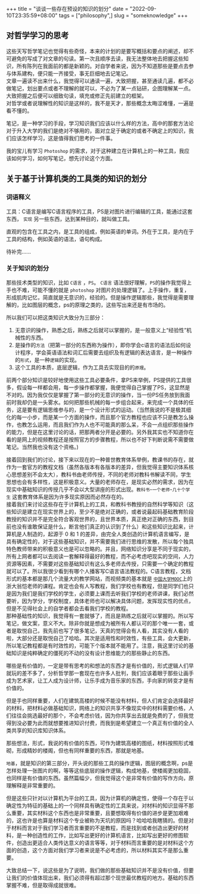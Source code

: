+++
title = "谈谈一些存在预设的知识的划分"
date = "2022-09-10T23:35:59+08:00"
tags = ["philosophy",]
slug = "someknowledge"
+++

## 对哲学学习的思考
   
这些天写哲学笔记也觉得有些奇怪，本来的计划的是要写概括和要点的阐述，却不可避免的写成了对文章的句读。第一次且顺序去读，我无法整体地去把握这些知识，所有陈列在我面前的都是新颖的。对自学者来说，因为不知道那些是要点去参与体系建构，便只能一齐接受，事无巨细地去记笔记。    
文章一遍读不出来什么，我觉得可以通读一遍，大致把握，甚至通读几遍，都不必做笔记，划出要点或者不理解的就可以，不必为了某一点钻研，企图理解某一点。大致把握之后便可以细致句读，填充或修正先前建立的框架。  
对哲学或者说理解性的知识是这样的，我不是天才，那些概念太晦涩难懂，一遍是看不懂的。

笔记，是一种学习的手段，学习知识我们应该以什么样的方法，高中的那套方法论对于升入大学的我们是绝对不够用的，面对立足于确定的或者不确定上的知识，我们应该怎样学习，这是值得我们思考的一件事。

我的宝儿有学习 `Photoshop` 的需求，对于这种建立在计算机上的一种工具，我应该如何学习，如何写笔记，想先讨论这个方面。

## 关于基于计算机类的工具类的知识的划分

### 词语释义

工具：C语言是编写C语言程序的工具，PS是对图片进行编辑的工具，能通过这套东西， `实现` 另一些东西，达到某种目的，就叫做工具。

直观的包含在工具之内，是工具的组成，例如英语的单词。外在于工具，是内在于工具的结构，例如英语的语法，语句构成。

待补完......

### 关于知识的划分



那些技术类型的知识，比如 `C语言` ，`PS`。 `C语言` 语法很好理解，`PS`的操作我觉得上手也不难，可能不懂的就是 `photoshop` 对图片的处理逻辑了。上手操作，重复，形成肌肉记忆，简直就是无意识的，经验的。但是操作逻辑那些，我觉得是需要理解的，比如图层的概念，ps的原理之类的，这些写出来还是有市场的。

所以我们可以把这类知识大致分为三部分：
1. 无意识的操作，熟悉之后，熟练之后就可以掌握的，是一般意义上“经验性”机械性的东西。
2. 是操作的`方法`（把第一部分的东西称为操作），即你学会c语言的语法后如何设计程序，学会英语语法和词汇后需要去组织及有逻辑的表达语言，是一种操作的`形式`，是一种`逻辑`的实现。
3. 这个工具的本质，底层逻辑，作为工具去实现目的的`原理`。


前两个部分知识是较好地使用这些工具必要条件，拿PS来举例，PS提供的工具很多，假设每一样都会用，每一步操作都掌握，我便觉得自己掌握了PS，这显然是不对的。因为我仅仅是掌握了第一部分的无意识的操作，当一份PS任务放到我面前时我却仍是一头雾水。如何把那些机械的每一步组合起来，来完成一个具体的任务，这是要有逻辑思维参与的，是一个设计形式的运动。（当然我说的不是极其细化的每一小步，而是某一个方面的操作，而且那个官方教程也应该不只是教怎么操作，也教怎么运用，而且我们作为人也不可能真的那么呆，不会一点组织那些操作的能力，但是在这里讨论的话，把那两者分开是必要的。另外我其实也不知道你在看的是网上的视频教程还是按照官方的步骤教程，所以也不好下判断说需不需要做笔记。当然我也没有这个资格。)

接着回到我们的讨论，接下来以现在的一种普世教育体系举例，教课书的存在，就作为一套官方的教程文档（虽然各版本有各版本的差异，但我觉得主要知识体系核心思想差别不会太大），教科书由老师传授，不同的老师对教科书解读不同，学生思想也会有多样性，这是积极意义。大量的老师存在，是现实必然的需求，因为在现实中基础知识的传授几乎不会以大型讲座的形式出现。`教科书`-`一个老师`-`几十个学生` 这套教育体系是因为许多现实原因而必然存在的。  
接着我们来讨论这些存在于计算机上的工具，和教科书教授的自然科学等知识（这些知识是建立在现实世界上的，至少不是绝对正确的，或者说最起码基础教育阶段教授的知识并不是完全符合客观世界的，且世界本质，真正绝对正确的东西，到目前也没有谁敢保证是什么，断言他们真正的认识到了什么）和这些知识比起来，计算机是人制造的，起源于 0 和 1 的差异，由完全人类创造的计算机语言编写，是具有确定性的，对于这些基础知识，并不需要我们进行思维的发散，所以每个独具特色教师带来的积极意义也是可以忽略的。并且，网络知识分享是不同于现实的，所有上网者都可以去阅读一套解释得最好的教程，而不必考虑吧现实的空间，人力资源等因素，不需要对这些基础知识有这么多老师去传授，只需要一个确定的教程就可以了。所以我很少看到有哪个人播客写C语言语法教程的。C语言教程，文档形式的基本都是那几个流量大的教学网站，而视频类的基本就是 [`中国大学MOOC`](https://www.icourse163.org/course/ZJU-9001)上的浙大翁恺老师的课程。肯定也会有人写教程，我们学校也有教程，但是同学们也只是因为我们是我们学校的学生，必须要上课而去听我们学校的老师讲课，我们必然要听，因为学分，学校制度，具体老师也可以解决具体问题，发挥现实性的优点，但是不见得社会上的自学者都会去看我们学校的教程。   
那种基础性的知识，我觉得有一套就够了，而且是熟练之后就可以掌握的。所以写笔记，做文案，意义不大。除非你就是想成为被所有人都认可的那个唯一一套，或者是取悦自己，我先前也写了很多笔记，天真的觉得会有人看，其实没有人看的啦，大部分还是取悦自己了哈哈。其次是适用性和时效性，有些工具，会大更新，所以笔记教程都是有时效性的，可能下个版本就不能用了。注意，我这里讨论的基础知识是纯粹确定的僵死的不动的没有设计思维能力的那些静止的东西。

哪些是有价值的，一定是带有思考的和想法的东西才是有价值的，形式逻辑人们早就玩的差不多了，分析哲学那一套现在也许多人批判，我们应该着眼于那些让画手成为艺术家，让工人成为设计师，让乐手成为音乐家的东西，手向家的转变才是有价值的。

但是手也同样重要，人们在建筑高楼的时候不能没有材料，但人们肯定会选择最好的材料，把材料必做基础知识，网络上的知识共享不像现实中的材料需要价格，人们往往会挑选最好的那个，不会考虑价钱，因为你共享出去就是免费的了，但我觉得到没必要为此而就想要推进知识付费，而我到是希望建立一个真正有价值的全人类共享的知识库知识体系。

那些想法，形式，我说的有价值的东西，可作为建筑高楼的图纸，材料按照形式堆砌，形成精妙的楼阁，但也有同样重要的东西，那就是地基。

`地基`，就是知识的第三部分，开头说的那些工具的操作逻辑，图层的概念啊，ps是怎样处理一张图片的啊，等等这些底层的操作逻辑，构成地基，使楼阁更加稳固，也同样是有价值的东西。虽然篇幅少，但我觉得这个是非常有价值的写作方向，原理解释是非常重要的。

但是这些只针对以计算机为平台的工具，因为计算机的确定性，使得一个存在于以确定性为特征的基础上的一个同样具有确定性的工具来说，对材料的知识显得不那么重要，其实材料这个东西也是非常重要，且要想取得有价值的进步是更加艰难的，这也许是也算是材料这个专业被称为天坑的原因吗？哈哈哈我瞎猜的。但是对于材料而言对于我们学习者而言重要的不是教程，而是找到或者创造出更好的材料，是一种创造性的工作，比如写出更好的计算机语言，比如写出更好的修图软件，创造出更适合人类传达意义的语言等等，对于材料而言重要的是对材料这个方面的创造，这个方面对我们学习者来说是不必考虑的，所以材料其实不是那么重要。

大致总结一下，说这些是为了说明，我们做的那些基础知识并不是没有价值，但要让我们的价值体现出来，我们必须得有超过那个现世最优教程的地方。基础的东西掌握不难，但是取得成就很难。

